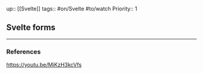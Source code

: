 up:: [[Svelte]]
tags:: #on/Svelte #to/watch 
Priority:: 1

## Svelte forms



---

### References

https://youtu.be/MiKzH3kcVfs